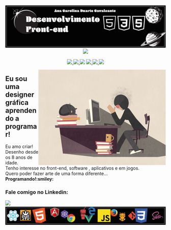 <p align="center">
  <br>
  <a href="https://devartes-portfolio.vercel.app/"><img src="https://github.com/devartes/devartes/blob/main/soufrontend.png" alt="devartes"></a>
  <br>
  <a href="#">
    <img src="https://shields.io/badge/programar%20%C3%A9%20uma%20arte!-black?logo=github&style=for-the-badge">
  </a>
  <br>
</p> 
<p align="center">
  <a href="#">
    <img src="https://shields.io/badge/skills-n%C3%ADvel:%20iniciante%20-purple?logo=github&style=for-the-badge">
  </a>
  <a href="#">
    <img src="https://img.shields.io/badge/Bootstrap-563D7C?style=for-the-badge&logo=bootstrap&logoColor=white">
  </a>
  <a href="#"><img src="https://img.shields.io/badge/HTML5-E34F26?style=for-the-badge&logo=html5&logoColor=white"></a>
  <a href="#">
      <img src="https://img.shields.io/badge/JavaScript-323330?style=for-the-badge&logo=javascript&logoColor=F7DF1E">
  </a>
  <a href="#">
    <img src="https://img.shields.io/badge/CSS3-1572B6?style=for-the-badge&logo=css3&logoColor=white">
  </a>
  <a href="#">
    <img src="https://img.shields.io/badge/jQuery-0769AD?style=for-the-badge&logo=jquery&logoColor=white">
  </a>
</p>

<p><a target="_blank" rel="noopener noreferrer" href="https://devartes-portfolio.vercel.app/?raw=true"><img align="right" alt="GIF" src="https://github.com/devartes/devartes/blob/main/dev.gif?raw=true" width="400" style="max-width:100%;"></a></p>
<h2><a id="eu-sou-uma-designer-gráfica-aprendendo-a-programar" class="anchor" aria-hidden="true" href="#eu-sou-uma-designer-gráfica-aprendendo-a-programar"></a>Eu sou uma designer gráfica aprendendo a programar!</h2>

<p align="left">
        Eu amo criar!
        Desenho desde os 8 anos de idade.
        <br>Tenho interesse no front-end, software , aplicativos e em jogos.
        <br>Quero poder fazer arte de uma forma diferente... 
        <br><strong>Programando!:smiley:</strong>
 </p>       

<h3><a id="fale-comigo-no-linkedin:" class="anchor" aria-hidden="true" href="#talk-with-me-i-am-kinda-awesome"></a>Fale comigo no Linkedin:</h3>
<a href="https://www.linkedin.com/in/anacdcavalcante">
    <img src="https://img.shields.io/badge/LinkedIn-0077B5?style=for-the-badge&logo=linkedin&logoColor=white">
  </a>
  
<img src="https://github.com/devartes/devartes/blob/main/codigo.png" alt="devartes">
